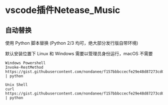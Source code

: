 # vscode插件Netease_Music

## 自动替换

使用 Python 脚本替换 (Python 2/3 均可，绝大部分发行版自带环境)

默认安装位置下 Linux 和 Windows 需要以管理员身份运行，macOS 不需要

```shell
Windows Powershell
Invoke-RestMethod https://gist.githubusercontent.com/nondanee/f157bbbccecfe29e48d87273cd02e213/raw | python

Unix Shell
curl https://gist.githubusercontent.com/nondanee/f157bbbccecfe29e48d87273cd02e213/raw | python
```